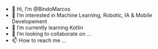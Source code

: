 - 👋 Hi, I’m @BindoMarcos
- 👀 I’m interested in Machine Learning, Robotic, IA & Mobile Developement
- 🌱 I’m currently learning Kotlin
- 💞️ I’m looking to collaborate on ...
- 📫 How to reach me ...

<!---
BindoMarcos/BindoMarcos is a ✨ special ✨ repository because its `README.md` (this file) appears on your GitHub profile.
You can click the Preview link to take a look at your changes.
--->
